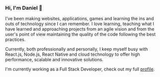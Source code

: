 ### Hi, I'm Daniel 👋

I've been making websites, applications, games and learning the ins and outs of technology since I can remember. I love learning, teaching what I have learned and approaching projects from an agile vision and from the user's point of view maintaining the quality of the code following the best practices.

Currently, both professionally and personally, I keep myself busy with React.js, Node.js, React Native and cloud technology to offer high performance, scalable and innovative solutions.

I'm currently working as a Full Stack Developer, check out my full [profile](https://dastasoft.netlify.app/).
